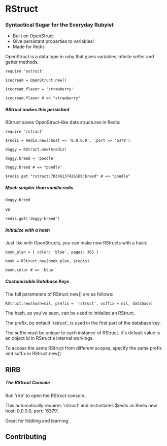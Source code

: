 
# RStruct
### Syntactical Sugar for the Everyday Rubyist

* Built on OpenStruct
* Give persistant properties to variables!
* Made for Redis

OpenStruct is a data type in ruby that gives variables infinite setter and getter methods. 

```
require 'ostruct'

icecream = OpenStruct.new()

icecream.flavor = 'strawberry'

icecream.flavor # => "strawberry"

```

##### RStruct makes this persistant

RStruct saves OpenStruct-like data structures in Redis:

```
require 'rstruct'

$redis = Redis.new(:host => '0.0.0.0', :port => '6379')

doggy = RStruct.new($redis)

doggy.breed = 'poodle'

doggy.breed # => "poodle"

$redis.get "rstruct:70346137426160:breed" # => "poodle"

```

##### Much simpler than vanilla redis

```
doggy.breed
```

vs

```
redis.get('doggy-breed')
```


##### Initialize with a hash

Just like with OpenStructs, you can make new RStructs with a hash:

```	
book_plan = { color: 'blue', pages: 365 }

book = RStruct.new(book_plan, $redis)

book.color # => 'blue'

```

##### Customizable Database Keys

The full parameters of RStruct.new() are as follows: 

```
RStruct.new(hash=nil, prefix = 'rstruct', suffix = nil, database)
```

The hash, as you've seen, can be used to initialize an RStruct.

The prefix, by default 'rstruct', is used in the first part of the database key. 

The suffix must be unique to each instance of RStruct. It's default value is an object id in RStruct's internal workings. 

To access the same RStruct from different scopes, specify the same prefix and suffix in RStruct.new()


## RIRB

##### The RStruct Console

Run 'rirb' to open the RStruct console. 

This automatically requires 'rstruct' and instantiates $redis as Redis.new host: 0.0.0.0, port: '6379'.

Great for fiddling and learning.

## Contributing